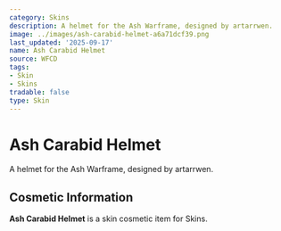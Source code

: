 ```yaml
---
category: Skins
description: A helmet for the Ash Warframe, designed by artarrwen.
image: ../images/ash-carabid-helmet-a6a71dcf39.png
last_updated: '2025-09-17'
name: Ash Carabid Helmet
source: WFCD
tags:
- Skin
- Skins
tradable: false
type: Skin
---
```


# Ash Carabid Helmet

A helmet for the Ash Warframe, designed by artarrwen.

## Cosmetic Information

**Ash Carabid Helmet** is a skin cosmetic item for Skins.

